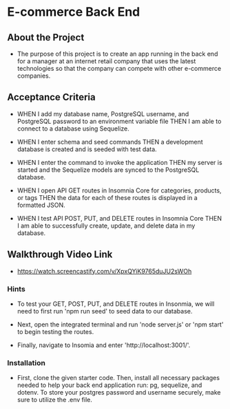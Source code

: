 # E-commerce Back End

## About the Project

* The purpose of this project is to create an app running in the back end for a manager at an internet retail company that uses the latest technologies so that the company can compete with other e-commerce companies.

## Acceptance Criteria

* WHEN I add my database name, PostgreSQL username, and PostgreSQL password to an environment variable file THEN I am able to connect to a database using Sequelize.

* WHEN I enter schema and seed commands THEN a development database is created and is seeded with test data.

* WHEN I enter the command to invoke the application THEN my server is started and the Sequelize models are synced to the PostgreSQL database.

* WHEN I open API GET routes in Insomnia Core for categories, products, or tags THEN the data for each of these routes is displayed in a formatted JSON.

* WHEN I test API POST, PUT, and DELETE routes in Insomnia Core THEN I am able to successfully create, update, and delete data in my database.

## Walkthrough Video Link

* https://watch.screencastify.com/v/XpxQYiK9765duJU2sWOh

### Hints

* To test your GET, POST, PUT, and DELETE routes in Insonmia, we will need to first run 'npm run seed' to seed data to our database. 

* Next, open the integrated terminal and run 'node server.js' or 'npm start' to begin testing the routes.

* Finally, navigate to Insomia and enter 'http://localhost:3001/'.

### Installation

* First, clone the given starter code. Then, install all necessary packages needed to help your back end application run: pg, sequelize, and dotenv. To store your postgres password and username securely, make sure to utilize the .env file.


